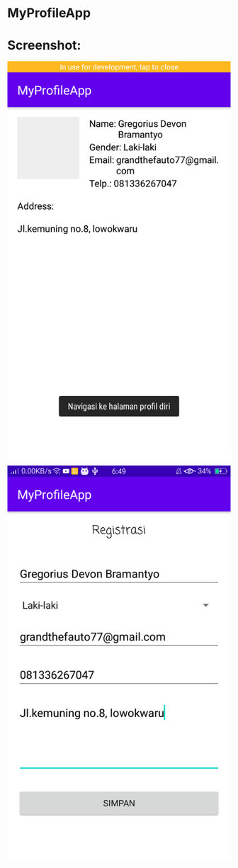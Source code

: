 # MyProfileApp

# Screenshot:

![Alt Text](https://github.com/NextDvn/ProfileApp/blob/master/p1.png)

![Alt Text](https://github.com/NextDvn/ProfileApp/blob/master/p2.png)
